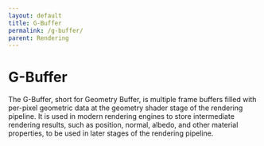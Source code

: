 ```yaml
---
layout: default
title: G-Buffer
permalink: /g-buffer/
parent: Rendering
---
```


# G-Buffer

The G-Buffer, short for Geometry Buffer, is multiple frame buffers filled with per-pixel geometric data at the geometry shader stage of the rendering pipeline. It is used in modern rendering engines to store intermediate rendering results, such as position, normal, albedo, and other material properties, to be used in later stages of the rendering pipeline.